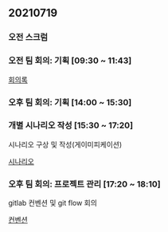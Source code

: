 ## 20210719

### 오전 스크럼 

### 오전 팀 회의: 기획 [09:30 ~ 11:43]

[회의록](https://docs.google.com/document/d/1cgQW_RnkWM8TYCrXrj_-5oJewQoxo8IT3TzmdnyNib8/)

### 오후 팀 회의: 기획 [14:00 ~ 15:30]

### 개별 시나리오 작성 [15:30 ~ 17:20]

시나리오 구상 및 작성(게이미피케이션)

[시나리오](https://docs.google.com/spreadsheets/d/1-KFkr05JRzsKUxpfcI9dAiYnHbfIqnBQ3yT6UPMILuU/)  


### 오후 팀 회의: 프로젝트 관리 [17:20 ~ 18:10]

gitlab 컨벤션 및 git flow 회의 

[컨벤션](../../README.md)



